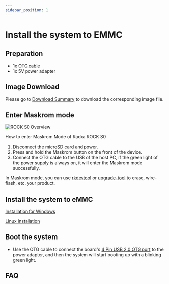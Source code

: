 ```yaml
---
sidebar_position: 1
---
```


# Install the system to EMMC

## Preparation

- 1x [OTG cable](/rockpi/rocks0/accessories/rocks0-wire.md)
- 1x 5V power adapter

## Image Download

Please go to [Download Summary](/rockpi/rocks0/getting-started/download.md) to download the corresponding image file.

## Enter Maskrom mode

![ROCK S0 Overview](/img/rockpi/s0/mark_rock_pi_s0.webp)

How to enter Maskrom Mode of Radxa ROCK S0

1. Disconnect the microSD card and power.
2. Press and hold the Maskrom button on the front of the device.
3. Connect the OTG cable to the USB of the host PC, if the green light of the power supply is always on, it will enter the Maskrom mode successfully.

In Maskrom mode, you can use [rkdevtool](rkdevtool) or [upgrade-tool](upgrade-tool) to erase, wire-flash, etc. your product.

## Install the system to eMMC

[Installation for Windows](rkdevtool)

[Linux installation](rkdeveloptool)

## Boot the system

- Use the OTG cable to connect the board's [4 Pin USB 2.0 OTG port](/rockpi/rocks0/getting-started/overview.md) to the power adapter, and then the system will start booting up with a blinking green light.

## FAQ

